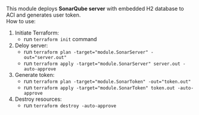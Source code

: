 This module deploys **SonarQube server** with embedded H2 database to ACI and generates user token.  
How to use:
1. Initiate Terraform: 
	* run ```terraform init``` command
2. Deloy server:   
	* run ```terraform plan -target="module.SonarServer" -out="server.out"```
	* run ```terraform apply -target="module.SonarServer" server.out -auto-approve```
3. Generate token:
	* run ```terraform plan -target="module.SonarToken" -out="token.out"```
	* run ```terraform apply -target="module.SonarToken" token.out -auto-approve```
4. Destroy resources:
	* run ```terraform destroy -auto-approve```